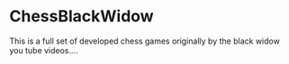 # ChessBlackWidow
This is a full set of developed chess games originally by the black widow you tube videos....
